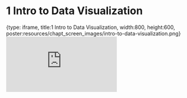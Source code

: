# 1 Intro to Data Visualization
 
{type: iframe, title:1 Intro to Data Visualization, width:800, height:600, poster:resources/chapt_screen_images/intro-to-data-visualization.png}
![](https://datatrail-jhu.github.io/07_dataviz/no_toc/intro-to-data-visualization.html)
 

 
